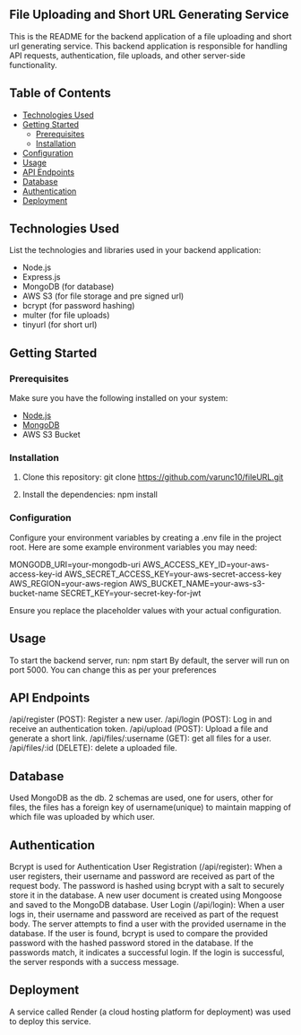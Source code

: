 ## File Uploading and Short URL Generating Service

This is the README for the backend application of a file uploading and short url generating service. This backend application is responsible for handling API requests, authentication, file uploads, and other server-side functionality.

## Table of Contents

- [Technologies Used](#technologies-used)
- [Getting Started](#getting-started)
  - [Prerequisites](#prerequisites)
  - [Installation](#installation)
- [Configuration](#configuration)
- [Usage](#usage)
- [API Endpoints](#api-endpoints)
- [Database](#database)
- [Authentication](#authentication)
- [Deployment](#deployment)

## Technologies Used

List the technologies and libraries used in your backend application:

- Node.js
- Express.js
- MongoDB (for database)
- AWS S3 (for file storage and pre signed url)
- bcrypt (for password hashing)
- multer (for file uploads)
- tinyurl (for short url)

## Getting Started

### Prerequisites

Make sure you have the following installed on your system:

- [Node.js](https://nodejs.org/)
- [MongoDB](https://www.mongodb.com/) 
- AWS S3 Bucket 

### Installation

1. Clone this repository: git clone https://github.com/varunc10/fileURL.git

2. Install the dependencies:  npm install

### Configuration

Configure your environment variables by creating a .env file in the project root. Here are some example environment variables you may need:

MONGODB_URI=your-mongodb-uri
AWS_ACCESS_KEY_ID=your-aws-access-key-id
AWS_SECRET_ACCESS_KEY=your-aws-secret-access-key
AWS_REGION=your-aws-region
AWS_BUCKET_NAME=your-aws-s3-bucket-name
SECRET_KEY=your-secret-key-for-jwt

Ensure you replace the placeholder values with your actual configuration.


## Usage

To start the backend server, run: npm start
By default, the server will run on port 5000. You can change this as per your preferences


## API Endpoints

/api/register (POST): Register a new user.
/api/login (POST): Log in and receive an authentication token.
/api/upload (POST): Upload a file and generate a short link.
/api/files/:username (GET): get all files for a user.
/api/files/:id (DELETE): delete a uploaded file.


## Database

Used MongoDB as the db. 2 schemas are used, one for users, other for files, the files has a foreign key of username(unique) to maintain mapping of which file was uploaded by which user.


## Authentication

Bcrypt is used for Authentication
    User Registration (/api/register):
        When a user registers, their username and password are received as part of the request body.
        The password is hashed using bcrypt with a salt to securely store it in the database.
        A new user document is created using Mongoose and saved to the MongoDB database.
    User Login (/api/login):
        When a user logs in, their username and password are received as part of the request body.
        The server attempts to find a user with the provided username in the database.
        If the user is found, bcrypt is used to compare the provided password with the hashed password stored in the database. If the passwords match, it indicates a successful login.
        If the login is successful, the server responds with a success message.

## Deployment

A service called Render (a cloud hosting platform for deployment) was used to deploy this service.
